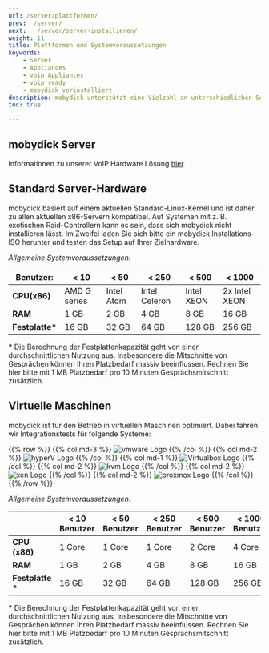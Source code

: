 ```yaml
---
url: /server/plattformen/
prev:  /server/
next:   /server/server-installieren/
weight: 11
title: Plattformen und Systemvoraussetzungen
keywords:
    - Server
    - Appliances
    - voip Appliances
    - voip ready
    - mobydick vorinstalliert
description: mobydick unterstützt eine Vielzahl an unterschiedlichen Servern / Appliances für jede Betriebsgröße
toc: true

---
```


## mobydick Server

Informationen zu unserer VoIP Hardware Lösung [hier](https://www.pascom.net/de/mobydick-classic/).

<!--



### mobydick miniAppliance

{{% row %}}
{{% col md-6 %}}
Hersteller: PC-Engines  
Empfohlene Benutzeranzahl: max. 15

* 1 GHz Dualcore  
* 2 GB RAM
* 16 GB SSD
* 3 Netzwerkkarten
* Lüfterlos

Die mobydick miniAppliance ist eine reine VoIP-Appliance, kann jedoch per externem Gateway um ISDN- , Analog- und GSM-Ports erweitert werden.

{{% /col %}}

{{% col md-6 %}}
![mobydick miniAppliance](/mobydick_mini_appliance_front.png?width=200px)
{{% /col%}}
{{% /row %}}


### mobydick Appliance

{{% row %}}
{{% col md-6 %}}
Hersteller: beroNet  
Empfohlene Benutzeranzahl: max. 100

* 19‘‘ Aluminium Servergehäuse
* 1 HE, Tiefe 25 cm
* SSD-Festplatte
* Lüfterlos
* stromsparend - Leistung im Betrieb nur 24 W
* 2x Gigabit Ethernet Anschlüsse
* (optional) ISDN BRI(S0)/PRI(E1, S2M) bis zu 8 bzw. 4 Ports
* (optional) Analog bis zu 8 Ports
* (optional) GSM bis zu 4 SIM-Karten

{{% /col %}}

{{% col md-6 %}}
![mobydick Appliance](/mobydick_appliance.jpg)

{{% /col%}}
{{% /row %}}

### SNOGA

{{% row %}}
{{% col md-6 %}}
Hersteller: Patton  
Empfohlene Benutzeranzahl: max. 250

* Intel Celeron J1900 Quad Core 2.0 GHz Processor
* DDR3L RAM 4GB
* 250 GB HDD
* (optional) ISDN BRI(S0)/PRI(E1, S2M) bis zu 8 bzw. 4 Ports
* (optional) Analog bis zu 8 Ports

{{% /col %}}
{{% col md-6 %}}
![Patton SNOGA Appliance](/mobydick_snoga.gif)
{{% /col%}}
{{% /row %}}
 -->


## Standard Server-Hardware

mobydick basiert auf einem aktuellen Standard-Linux-Kernel und ist daher zu allen aktuellen x86-Servern kompatibel. Auf Systemen mit z. B. exotischen Raid-Controllern kann es sein, dass sich mobydick nicht installieren lässt. Im Zweifel laden Sie sich bitte ein mobydick Installations-ISO herunter und testen das Setup auf Ihrer Zielhardware.


*Allgemeine Systemvoraussetzungen:*

|Benutzer:|< 10|< 50|< 250|< 500|< 1000|
|---|----|---|---|---|---|
|**CPU(x86)**|AMD G series|Intel Atom|Intel Celeron|Intel XEON|2x Intel XEON|
|**RAM** |1 GB |2 GB|	4 GB |8 GB |16 GB|
|**Festplatte\***|16 GB|32 GB|64 GB|128 GB|256 GB|

**\*** Die Berechnung der Festplattenkapazität geht von einer durchschnittlichen Nutzung aus. Insbesondere die Mitschnitte von Gesprächen können Ihren Platzbedarf massiv beeinflussen. Rechnen Sie hier bitte mit 1 MB Platzbedarf pro 10 Minuten Gesprächsmitschnitt zusätzlich.  

<!--FIXME Link zur Homepage zu Hardware  -->


## Virtuelle Maschinen
mobydick ist für den Betrieb in virtuellen Maschinen optimiert. Dabei fahren wir Integrationstests für folgende Systeme:

{{% row %}}
{{% col md-3 %}}
![vmware Logo](/vm_vmware.jpg)
{{% /col %}}
{{% col md-2 %}}
![hyperV Logo](/vm_hyperv.png)
{{% /col %}}
{{% col md-1 %}}
![Virtualbox Logo](/vm_virtualbox.png)
{{% /col %}}
{{% col md-2 %}}
![kvm Logo](/vm_kvm.png)
{{% /col %}}
{{% col md-2 %}}
![xen Logo](/vm_xen.png)
{{% /col %}}
{{% col md-2 %}}
![proxmox Logo](/vm_proxmox.png)
{{% /col %}}
{{% /row %}}


*Allgemeine Systemvoraussetzungen:*

|   |< 10 Benutzer|< 50 Benutzer|< 250 Benutzer|< 500 Benutzer|< 1000 Benutzer|
|---|---|---|---|---|---|
|**CPU (x86)**|1 Core| 1 Core|1 Core| 2 Core|4 Core|
|**RAM**|1 GB|2 GB |4 GB|8 GB|16 GB|
|**Festplatte \***|16 GB|32 GB|64 GB|128 GB|256 GB|

**\*** Die Berechnung der Festplattenkapazität geht von einer durchschnittlichen Nutzung aus. Insbesondere die Mitschnitte von Gesprächen können Ihren Platzbedarf massiv beeinflussen. Rechnen Sie hier bitte mit 1 MB Platzbedarf pro 10 Minuten Gesprächsmitschnitt zusätzlich.  
